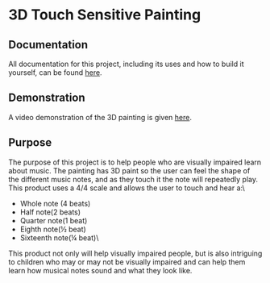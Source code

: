 # 3D Touch Sensitive Painting
## Documentation
All documentation for this project, including its uses and how to build it yourself, can be found [here](https://docs.google.com/document/d/1e-SkkFozRFxYUb0aSQZEmvV1cYQCXUsL7sjekSBc3Pw/edit?usp=sharing "Documentation").

## Demonstration
A video demonstration of the 3D painting is given [here](https://youtu.be/-p0TFiVBBxI "3D Touch Sensitive Painting").

## Purpose
The purpose of this project is to help people who are visually impaired learn about music. The painting has 3D paint so the user can feel the shape of the different music notes, and as they touch it the note will repeatedly play.\
This product uses a 4/4 scale and allows the user to touch and hear a:\
  + Whole note (4 beats)
  + Half note(2 beats)
  + Quarter note(1 beat)
  + Eighth note(½ beat)
  + Sixteenth note(¼ beat)\
  
This product not only will help visually impaired people, but is also intriguing to children who may or may not be visually 
impaired and can help them learn how musical notes sound and what they look like.
